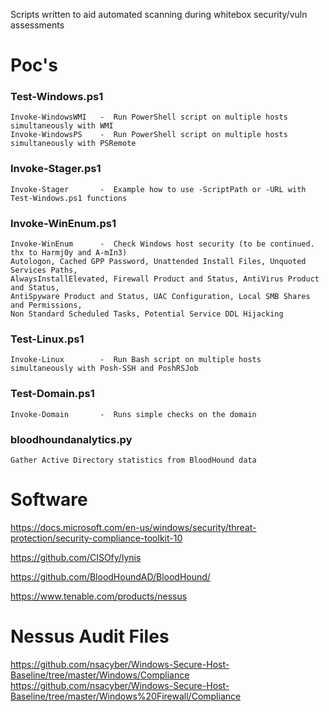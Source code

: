 Scripts written to aid automated scanning during whitebox security/vuln assessments

# Poc's
### Test-Windows.ps1
	Invoke-WindowsWMI	-  Run PowerShell script on multiple hosts simultaneously with WMI
	Invoke-WindowsPS	-  Run PowerShell script on multiple hosts simultaneously with PSRemote

### Invoke-Stager.ps1
	Invoke-Stager		-  Example how to use -ScriptPath or -URL with Test-Windows.ps1 functions
	
### Invoke-WinEnum.ps1
	Invoke-WinEnum		-  Check Windows host security (to be continued. thx to Harmj0y and A-mIn3)
	Autologon, Cached GPP Password, Unattended Install Files, Unquoted Services Paths,
	AlwaysInstallElevated, Firewall Product and Status, AntiVirus Product and Status, 
	AntiSpyware Product and Status, UAC Configuration, Local SMB Shares and Permissions, 
	Non Standard Scheduled Tasks, Potential Service DDL Hijacking
	
### Test-Linux.ps1
	Invoke-Linux		-  Run Bash script on multiple hosts simultaneously with Posh-SSH and PoshRSJob

### Test-Domain.ps1
	Invoke-Domain		-  Runs simple checks on the domain

### bloodhoundanalytics.py
	Gather Active Directory statistics from BloodHound data

# Software

https://docs.microsoft.com/en-us/windows/security/threat-protection/security-compliance-toolkit-10

https://github.com/CISOfy/lynis

https://github.com/BloodHoundAD/BloodHound/

https://www.tenable.com/products/nessus

# Nessus Audit Files
https://github.com/nsacyber/Windows-Secure-Host-Baseline/tree/master/Windows/Compliance
https://github.com/nsacyber/Windows-Secure-Host-Baseline/tree/master/Windows%20Firewall/Compliance
